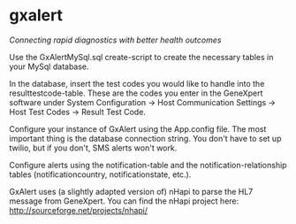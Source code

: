 gxalert
=======
_Connecting rapid diagnostics with better health outcomes_



Use the GxAlertMySql.sql create-script to create the necessary tables in your MySql database.

In the database, insert the test codes you would like to handle into the resulttestcode-table. These are the codes you enter in the GeneXpert software under System Configuration -> Host Communication Settings -> Host Test Codes -> Result Test Code.

Configure your instance of GxAlert using the App.config file. The most important thing is the database connection string. You don't have to set up twilio, but if you don't, SMS alerts won't work.

Configure alerts using the notification-table and the notification-relationship tables (notificationcountry, notificationstate, etc.).

GxAlert uses (a slightly adapted version of) nHapi to parse the HL7 message from GeneXpert. You can find the nHapi project here: 
http://sourceforge.net/projects/nhapi/